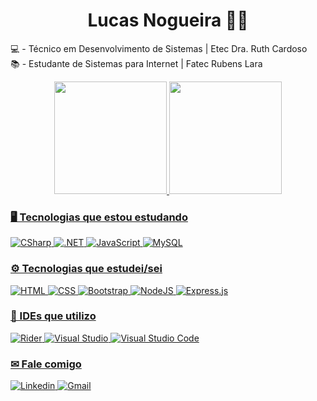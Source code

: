 <h1 align="center">Lucas Nogueira 👨‍💻</h1> 

💻 - Técnico em Desenvolvimento de Sistemas | Etec Dra. Ruth Cardoso <br>
📚 - Estudante de Sistemas para Internet | Fatec Rubens Lara <br>

<div align="center">
  <a href="https://github.com/LucasNogue">
  <img height="180em" src="https://github-readme-stats.vercel.app/api?username=LucasNogue&show_icons=true&theme=vue-dark&include_all_commits=true"/>
  <img height="180em" src="https://github-readme-stats.vercel.app/api/top-langs/?username=LucasNogue&layout=compact&langs_count=7&theme=vue-dark"/>
</div>

<a href="https://github.com/LucasNogue">

  
### 🖥 Tecnologias que estou estudando
![CSharp](https://img.shields.io/badge/C%23-239120?style=for-the-badge&logo=c-sharp&logoColor=white) 
![.NET](https://img.shields.io/badge/.NET-5C2D91?style=for-the-badge&logo=.net&logoColor=white)
![JavaScript](https://img.shields.io/badge/javascript-%23323330.svg?style=for-the-badge&logo=javascript&logoColor=%23F7DF1E)
![MySQL](https://img.shields.io/badge/MySQL-00000F?style=for-the-badge&logo=mysql&logoColor=white)

### ⚙️ Tecnologias que estudei/sei
![HTML](https://img.shields.io/badge/HTML5-E34F26?style=for-the-badge&logo=html5&logoColor=white) 
![CSS](https://img.shields.io/badge/CSS3-1572B6?style=for-the-badge&logo=css3&logoColor=white) 
 ![Bootstrap](https://img.shields.io/badge/Bootstrap-563D7C?style=for-the-badge&logo=bootstrap&logoColor=white)
![NodeJS](https://img.shields.io/badge/node.js-6DA55F?style=for-the-badge&logo=node.js&logoColor=white)
![Express.js](https://img.shields.io/badge/express.js-%23404d59.svg?style=for-the-badge&logo=express&logoColor=%2361DAFB)
  
### 🔨 IDEs que utilizo
![Rider](https://img.shields.io/badge/Rider-000000?style=for-the-badge&logo=Rider&logoColor=white)
![Visual Studio](https://img.shields.io/badge/Visual%20Studio-5C2D91.svg?style=for-the-badge&logo=visual-studio&logoColor=white)
![Visual Studio Code](https://img.shields.io/badge/Visual%20Studio%20Code-0078d7.svg?style=for-the-badge&logo=visual-studio-code&logoColor=white) 

### ✉ Fale comigo
<a href="https://www.linkedin.com/in/lucas-nogueira-5718191ba/" target="_blank"> 
  <img src="https://img.shields.io/badge/linkedin-%230077B5.svg?style=for-the-badge&logo=linkedin&logoColor=white" alt="Linkedin" /> 
</a>
<a href="mailto:lucas240503@gmail.com" target="_blank">
  <img src="https://img.shields.io/badge/Gmail-D14836?style=for-the-badge&logo=gmail&logoColor=white" alt="Gmail" />
</a>
